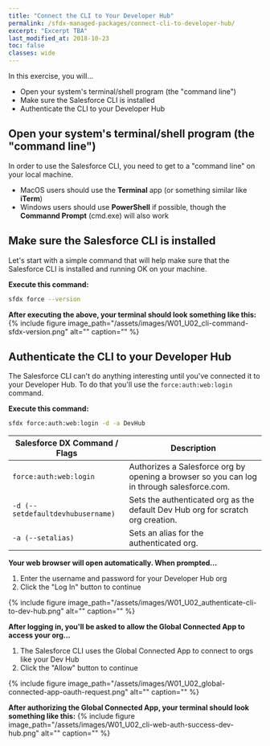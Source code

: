 ```yaml
---
title: "Connect the CLI to Your Developer Hub"
permalink: /sfdx-managed-packages/connect-cli-to-developer-hub/
excerpt: "Excerpt TBA"
last_modified_at: 2018-10-23
toc: false
classes: wide
---
```


In this exercise, you will...

* Open your system's terminal/shell program (the "command line")
* Make sure the Salesforce CLI is installed
* Authenticate the CLI to your Developer Hub

## Open your system's terminal/shell program (the "command line")
In order to use the Salesforce CLI, you need to get to a "command line" on your local machine.

* MacOS users should use the **Terminal** app (or something similar like **iTerm**)
* Windows users should use **PowerShell** if possible, though the **Commannd Prompt** (cmd.exe) will also work 

## Make sure the Salesforce CLI is installed
Let's start with a simple command that will help make sure that the Salesforce CLI is installed and running OK on your machine.

**Execute this command:**
```bash
sfdx force --version
```
**After executing the above, your terminal should look something like this:**
{% include figure image_path="/assets/images/W01_U02_cli-command-sfdx-version.png" alt="" caption="" %}

## Authenticate the CLI to your Developer Hub
The Salesforce CLI can't do anything interesting until you've connected it to your Developer Hub.  To do that you'll use the `force:auth:web:login` command.

**Execute this command:**
```bash
sfdx force:auth:web:login -d -a DevHub
```

| Salesforce DX Command / Flags     | Description                                             |
| ----------------------------------| --------------------------------------------------------|
| `force:auth:web:login`            | Authorizes a Salesforce org by opening a browser so you can log in through salesforce.com. |
| `-d (--setdefaultdevhubusername)` | Sets the authenticated org as the default Dev Hub org for scratch org creation. |
| `-a (--setalias)`                 | Sets an alias for the authenticated org.                |

**Your web browser will open automatically. When prompted...**
1. Enter the username and password for your Developer Hub org
2. Click the "Log In" button to continue

{% include figure image_path="/assets/images/W01_U02_authenticate-cli-to-dev-hub.png" alt="" caption="" %}

**After logging in, you'll be asked to allow the Global Connected App to access your org...**
1. The Salesforce CLI uses the Global Connected App to connect to orgs like your Dev Hub
2. Click the "Allow" button to continue

{% include figure image_path="/assets/images/W01_U02_global-connected-app-oauth-request.png" alt="" caption="" %}

**After authorizing the Global Connected App, your terminal should look something like this:**
{% include figure image_path="/assets/images/W01_U02_cli-web-auth-success-dev-hub.png" alt="" caption="" %}



<!--
**Your Screen Should Look Like This**
{% include figure image_path="/assets/images/xxxxxxxxxxx" alt="" caption="" %}


**Your Screen Should Look Like This**
{% include figure image_path="/assets/images/xxxxxxxxxxx" alt="" caption="" %}
-->